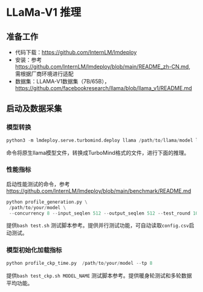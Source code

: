 # LLaMa-V1 推理


## 准备工作

- 代码下载：https://github.com/InternLM/lmdeploy
- 安装：参考 https://github.com/InternLM/lmdeploy/blob/main/README_zh-CN.md, 需根据厂商环境进行适配
- 数据集：LLAMA-V1数据集（7B/65B），https://github.com/facebookresearch/llama/blob/llama_v1/README.md



## 启动及数据采集

### 模型转换

```python
python3 -m lmdeploy.serve.turbomind.deploy llama /path/to/llama/model llama /path/to/tokenizer.model /path/to/your/model

```
命令将原生llama模型文件，转换成TurboMind格式的文件，进行下面的推理。


### 性能指标
启动性能测试的命令，参考 https://github.com/InternLM/lmdeploy/blob/main/benchmark/README.md

```python
python profile_generation.py \
 /path/to/your/model \
 --concurrency 8 --input_seqlen 512 --output_seqlen 512 --test_round 10 --tp 8

```
提供`bash test.sh` 测试脚本参考。提供并行测试功能，可自动读取`config.csv`启动测试。



### 模型初始化加载指标
```python
python profile_ckp_time.py  /path/to/your/model --tp 8
```

提供`bash test_ckp.sh MODEL_NAME` 测试脚本参考。提供暖身轮测试和多轮数据平均功能。


